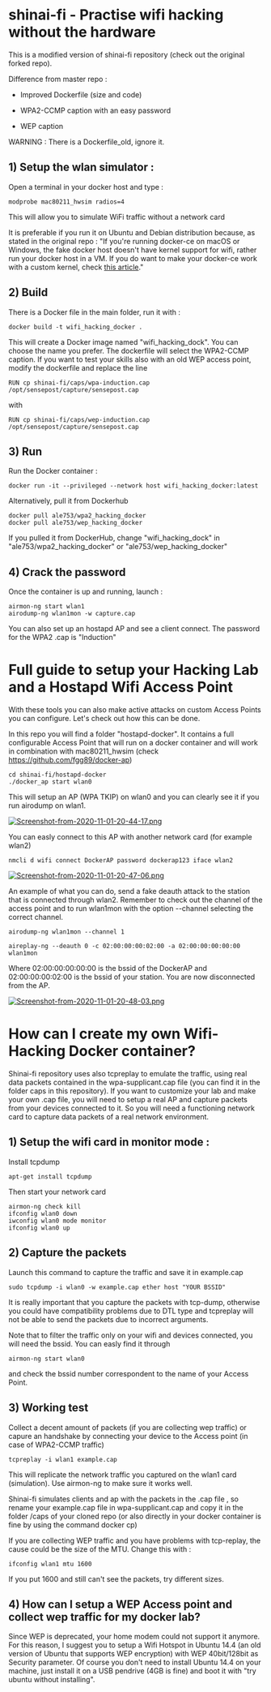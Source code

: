 # shinai-fi - Practise wifi hacking without the hardware

This is a modified version of shinai-fi repository (check out the original forked repo).

Difference from master repo :

- Improved Dockerfile (size and code)

- WPA2-CCMP caption with an easy password

- WEP caption

WARNING : There is a Dockerfile_old, ignore it.

## 1) Setup the wlan simulator :

Open a terminal in your docker host and type :
```
modprobe mac80211_hwsim radios=4

```
This will allow you to simulate WiFi traffic without a network card



It is preferable if you run it on Ubuntu and Debian distribution because, as stated in the original repo : 
"If you're running docker-ce on macOS or Windows, the fake docker host doesn't have kernel support for wifi, rather run your docker host in a VM. If you do want to make your docker-ce work with a custom kernel, check [this article](https://medium.com/@notsinge/making-your-own-linuxkit-with-docker-for-mac-5c1234170fb1)."

## 2) Build

There is a Docker file in the main folder, run it with :
```
docker build -t wifi_hacking_docker .
```
This will create a Docker image named "wifi_hacking_dock". You can choose the name you prefer.
The dockerfile will select the WPA2-CCMP caption. If you want to test your skills also with an old WEP access point, modify the dockerfile and replace the line
```
RUN cp shinai-fi/caps/wpa-induction.cap /opt/sensepost/capture/sensepost.cap
```
with
```
RUN cp shinai-fi/caps/wep-induction.cap /opt/sensepost/capture/sensepost.cap
```

## 3) Run

Run the Docker container :

```
docker run -it --privileged --network host wifi_hacking_docker:latest
```
Alternatively, pull it from Dockerhub

```
docker pull ale753/wpa2_hacking_docker
docker pull ale753/wep_hacking_docker
```



If you pulled it from DockerHub, change "wifi_hacking_dock" in "ale753/wpa2_hacking_docker" or "ale753/wep_hacking_docker"

## 4) Crack the password

Once the container is up and running, launch :

```
airmon-ng start wlan1
airodump-ng wlan1mon -w capture.cap
```

You can also set up an hostapd AP and see a client connect.
The password for the WPA2 .cap is "Induction"

# Full guide to setup your Hacking Lab and a Hostapd Wifi Access Point

With these tools you can also make active attacks on custom Access Points you can configure. Let's check out how this can be done.

In this repo you will find a folder "hostapd-docker". It contains a full configurable Access Point that will run on a docker container and will work in combination with mac80211_hwsim (check https://github.com/fgg89/docker-ap)

```
cd shinai-fi/hostapd-docker
./docker_ap start wlan0
```
This will setup an AP (WPA TKIP) on wlan0 and you can clearly see it if you run airodump on wlan1.

[![Screenshot-from-2020-11-01-20-44-17.png](https://i.postimg.cc/SR4bW2Xj/Screenshot-from-2020-11-01-20-44-17.png)](https://postimg.cc/R6gYm0Lz)

You can easly connect to this AP with another network card (for example wlan2)

```
nmcli d wifi connect DockerAP password dockerap123 iface wlan2
```
[![Screenshot-from-2020-11-01-20-47-06.png](https://i.postimg.cc/tCfDw05N/Screenshot-from-2020-11-01-20-47-06.png)](https://postimg.cc/QHQpKyvF)

An example of what you can do, send a fake deauth attack to the station that is connected through wlan2.
Remember to check out the channel of the access point and to run wlan1mon with the option --channel selecting the correct channel.

```
airodump-ng wlan1mon --channel 1
```
```
aireplay-ng --deauth 0 -c 02:00:00:00:02:00 -a 02:00:00:00:00:00 wlan1mon
```
Where 02:00:00:00:00:00 is the bssid of the DockerAP and 02:00:00:00:02:00 is the bssid of your station. You are now disconnected from the AP.

[![Screenshot-from-2020-11-01-20-48-03.png](https://i.postimg.cc/HWr62s0k/Screenshot-from-2020-11-01-20-48-03.png)](https://postimg.cc/t7HdRbmK)



# How can I create my own Wifi-Hacking Docker container?

Shinai-fi repository uses also tcpreplay to emulate the traffic, using real data packets contained in the wpa-supplicant.cap file (you can find it in the folder caps in this repository). If you want to customize your lab and make your own .cap file, you will need to setup a real AP and capture packets from your devices connected to it. So you will need a functioning network card to capture data packets of a real network environment.

## 1) Setup the wifi card in monitor mode :
Install tcpdump
```
apt-get install tcpdump
```

Then start your network card
```
airmon-ng check kill
ifconfig wlan0 down
iwconfig wlan0 mode monitor
ifconfig wlan0 up
```
## 2) Capture the packets

Launch this command to capture the traffic and save it in example.cap

```
sudo tcpdump -i wlan0 -w example.cap ether host "YOUR BSSID"
```
It is really important that you capture the packets with tcp-dump, otherwise you could have compatibility problems due to DTL type and tcpreplay will not be able to send the packets due to incorrect arguments.

Note that to filter the traffic only on your wifi and devices connected, you will need the bssid. You can easly find it through

```
airmon-ng start wlan0 
```
and check the bssid number correspondent to the name of your Access Point.

## 3) Working test

Collect a decent amount of packets (if you are collecting wep traffic) or capure an handshake by connecting your device to the Access point (in case of WPA2-CCMP traffic)

```
tcpreplay -i wlan1 example.cap

```
This will replicate the network traffic you captured on the wlan1 card (simulation). Use airmon-ng to make sure it works well.

Shinai-fi simulates clients and ap with the packets in the .cap file , so rename your example.cap file in wpa-supplicant.cap and copy it in the folder /caps of your cloned repo (or also directly in your docker container is fine by using the command docker cp)

If you are collecting WEP traffic and you have problems with tcp-replay, the cause could be the size of the MTU. Change this with :
```
ifconfig wlan1 mtu 1600

```
If you put 1600 and still can't see the packets, try different sizes.

## 4) How can I setup a WEP Access point and collect wep traffic for my docker lab?

Since WEP is deprecated, your home modem could not support it anymore. For this reason, I suggest you to setup a Wifi Hotspot in Ubuntu 14.4 (an old version of Ubuntu that supports WEP encryption) with WEP 40bit/128bit as Security parameter. Of course you don't need to install Ubuntu 14.4 on your machine, just install it on a USB pendrive (4GB is fine) and boot it with "try ubuntu without installing".






